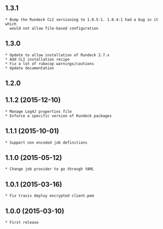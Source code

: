 1.3.1
-----
    * Bump the Rundeck CLI versioning to 1.0.5-1. 1.0.4-1 had a bug in it which
      would not allow file-based configuration

1.3.0
-----

    * Update to allow installation of Rundeck 2.7.x
    * Add CLI installation recipe
    * Fix a lot of rubocop warnings/cautions
    * Update documentation

1.2.0
-----


1.1.2 (2015-12-10)
-----

    * Manage Log4J properties file
    * Enforce a specific version of Rundeck packages

1.1.1 (2015-10-01)
-----

    * Support non encoded job definitions

1.1.0 (2015-05-12)
-----

    * Change job provider to go through YAML


1.0.1 (2015-03-16)
-----

    * Fix travis deploy encrypted client.pem

1.0.0 (2015-03-10)
-----

    * First release
